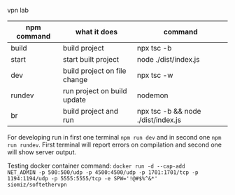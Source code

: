 vpn lab

| npm command | what it does                 | command                            |
| ----------- | ---------------------------- | ---------------------------------- |
| build       | build project                | npx tsc -b                         |
| start       | start built project          | node ./dist/index.js               |
| dev         | build project on file change | npx tsc -w                         |
| rundev      | run project on build update  | nodemon                            |
| br          | build project and run        | npx tsc -b && node ./dist/index.js |

For developing run in first one terminal <code>npm run dev</code> and in second one <code>npm run rundev</code>. First terminal will report errors on compilation and second one will show server output.

Testing docker container command: <code>docker run -d --cap-add NET_ADMIN -p 500:500/udp -p 4500:4500/udp -p 1701:1701/tcp -p 1194:1194/udp -p 5555:5555/tcp -e SPW='!@#$%^&*' siomiz/softethervpn</code>